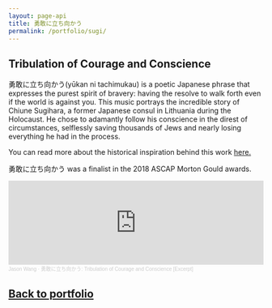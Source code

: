 ```yaml
---
layout: page-api
title: 勇敢に立ち向かう
permalink: /portfolio/sugi/
---
```


## Tribulation of Courage and Conscience

勇敢に立ち向かう(yūkan ni tachimukau) is a poetic Japanese phrase that expresses the purest spirit of bravery: having the resolve to walk forth even if the world is against you. This music portrays the incredible story of Chiune Sugihara, a former Japanese consul in Lithuania during the Holocaust. He chose to adamantly follow his conscience in the direst of circumstances, selflessly saving thousands of Jews and nearly losing everything he had in the process. 

You can read more about the historical inspiration behind this work [here.](https://playinspirerepeat.wordpress.com/2018/01/29/this-is-courage/)

勇敢に立ち向かう was a finalist in the 2018 ASCAP Morton Gould awards.

<iframe width="100%" height="166" scrolling="no" frameborder="no" allow="autoplay" src="https://w.soundcloud.com/player/?url=https%3A//api.soundcloud.com/tracks/461067039&color=%234000ff&auto_play=false&hide_related=false&show_comments=true&show_user=true&show_reposts=false&show_teaser=true"></iframe><div style="font-size: 10px; color: #cccccc;line-break: anywhere;word-break: normal;overflow: hidden;white-space: nowrap;text-overflow: ellipsis; font-family: Interstate,Lucida Grande,Lucida Sans Unicode,Lucida Sans,Garuda,Verdana,Tahoma,sans-serif;font-weight: 100;"><a href="https://soundcloud.com/innovative_sounds" title="Jason Wang" target="_blank" style="color: #cccccc; text-decoration: none;">Jason Wang</a> · <a href="https://soundcloud.com/innovative_sounds/tribulation-of-courage-and-conscience-excerpt" title="勇敢に立ち向かう: Tribulation of Courage and Conscience [Excerpt]" target="_blank" style="color: #cccccc; text-decoration: none;">勇敢に立ち向かう: Tribulation of Courage and Conscience [Excerpt]</a></div>

## [Back to portfolio](https://tekne-creative.github.io/tekne/portfolio/)